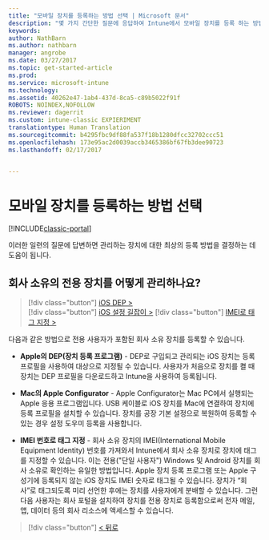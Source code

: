 ```yaml
---
title: "모바일 장치를 등록하는 방법 선택 | Microsoft 문서"
description: "몇 가지 간단한 질문에 응답하여 Intune에서 모바일 장치를 등록 하는 방법 결정"
keywords: 
author: NathBarn
ms.author: nathbarn
manager: angrobe
ms.date: 03/27/2017
ms.topic: get-started-article
ms.prod: 
ms.service: microsoft-intune
ms.technology: 
ms.assetid: 40262e47-1ab4-437d-8ca5-c89b5022f91f
ROBOTS: NOINDEX,NOFOLLOW
ms.reviewer: dagerrit
ms.custom: intune-classic EXPIERIMENT
translationtype: Human Translation
ms.sourcegitcommit: b4295fbc9df88fa537f18b1280dfcc32702ccc51
ms.openlocfilehash: 173e95ac2d0039accb3465386bf67fb3dee90723
ms.lasthandoff: 02/17/2017


---
```

# <a name="choose-how-to-enroll-mobile-devices"></a>모바일 장치를 등록하는 방법 선택

[!INCLUDE[classic-portal](../includes/classic-portal.md)]

이러한 일련의 질문에 답변하면 관리하는 장치에 대한 최상의 등록 방법을 결정하는 데 도움이 됩니다.

## <a name="how-will-you-manage-dedicated-corporate-owned-devices"></a>**회사 소유의 전용 장치를 어떻게 관리하나요?**

  > [!div class="button"]
[iOS DEP >](/intune/deploy-use/ios-device-enrollment-program-in-microsoft-intune)  
> [!div class="button"]
[iOS 설정 길잡이 >](/intune/deploy-use/ios-setup-assistant-enrollment-in-microsoft-intune)
> [!div class="button"]
[IMEI로 태그 지정 >](/intune/deploy-use/specify-corporate-owned-devices-with-international-mobile-equipment-identity-imei-numbers)

  다음과 같은 방법으로 전용 사용자가 포함된 회사 소유 장치를 등록할 수 있습니다.

  - **Apple의 DEP(장치 등록 프로그램)** - DEP로 구입되고 관리되는 iOS 장치는 등록 프로필을 사용하여 대상으로 지정될 수 있습니다. 사용자가 처음으로 장치를 켤 때 장치는 DEP 프로필을 다운로드하고 Intune을 사용하여 등록됩니다.

  - **Mac의 Apple Configurator** - Apple Configurator는 Mac PC에서 실행되는 Apple 응용 프로그램입니다. USB 케이블로 iOS 장치를 Mac에 연결하여 장치에 등록 프로필을 설치할 수 있습니다. 장치를 공장 기본 설정으로 복원하여 등록할 수 있는 경우 설정 도우미 등록을 사용합니다.

  - **IMEI 번호로 태그 지정** - 회사 소유 장치의 IMEI(International Mobile Equipment Identity) 번호를 가져와서 Intune에서 회사 소유 장치로 장치에 태그를 지정할 수 있습니다. 이는 전용("단일 사용자") Windows 및 Android 장치를 회사 소유로 확인하는 유일한 방법입니다. Apple 장치 등록 프로그램 또는 Apple 구성기에 등록되지 않는 iOS 장치도 IMEI 숫자로 태그될 수 있습니다. 장치가 “회사”로 태그되도록 미리 선언한 후에는 장치를 사용자에게 분배할 수 있습니다. 그런 다음 사용자는 회사 포털을 설치하여 장치를 전용 장치로 등록함으로써 전자 메일, 앱, 데이터 등의 회사 리소스에 액세스할 수 있습니다.

> [!div class="button"]
[< 뒤로](choose-how-to-enroll-devices3.md)

